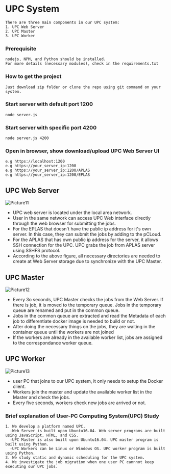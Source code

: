 # UPC System
```
There are three main components in our UPC system:
1. UPC Web Server
2. UPC Master
3. UPC Worker
```
### Prerequisite
```
nodejs, NPM, and Python should be installed.
For more details (necessary modules), check in the requirements.txt 
```
### How to get the project
```
Just download zip folder or clone the repo using git command on your system.
```
### Start server with default port 1200
```
node server.js
```
### Start server with specific port 4200
```
node server.js 4200
```
### Open in browser, show download/upload UPC Web Server UI
```
e.g https://localhost:1200
e.g https://your_server_ip:1200
e.g https://your_server_ip:1200/APLAS
e.g https://your_server_ip:1200/EPLAS
```
## UPC Web Server
![Picture11](https://user-images.githubusercontent.com/79504426/118064692-76a79700-b3d6-11eb-996c-3e35e58490c1.png)
- UPC web server is located under the local area network.
- User in the same network can access UPC Web interface directly through the web browser for submitting the jobs.
- For the EPLAS that doesn't have the public ip address for it's own server. In this case, they can submit the jobs by adding to the pCLoud.
- For the APLAS that has own public ip address for the server, it allows SSH connection for the UPC. UPC grabs the job from APLAS server using SSHFS protocol.
- According to the above figure, all necessary directories are needed to create at Web Server storage due to synchronize with the UPC Master.
## UPC Master
![Picture12](https://user-images.githubusercontent.com/79504426/118064888-e6b61d00-b3d6-11eb-92e9-4cbcd7bc621a.png)
- Every 3o seconds, UPC Master checks the jobs from the Web Server. If there is job, it is moved to the temporary queue. Jobs in the temporary queue are renamed and put in the common queue.
- Jobs in the common queue are extracted and read the Metadata of each job to differentiate docker image is needed to build or not. 
- After doing the necessary things on the jobs, they are waiting in the container queue until the workers are not joined 
- If the workers are already in the available worker list, jobs are assigned to the correspondance worker queue.
## UPC Worker
![Picture13](https://user-images.githubusercontent.com/79504426/118064996-1cf39c80-b3d7-11eb-9d55-ba5e11fb3fd9.png)
- user PC that joins to our UPC system, it only needs to setup the Docker client.
- Workers join the master and update the available worker list in the Master and check the jobs.
- Every five seconds, workers check new jobs are arrived or not.
### Brief explanation of User-PC Computing System(UPC) Study
```
1. We develop a platform named UPC.
  -Web Server is built upon Ubuntu16.04. Web server programs are built using JavaScript, HTML, and CSS.
  -UPC Master is also built upon Ubuntu16.04. UPC master program is built using Python.
  -UPC Workers can be Linux or Windows OS. UPC worker program is built using Python.
3. We study static and dynamic scheduling for the UPC system.
4. We investigate the job migration when one user PC cannnot keep executing our UPC jobs.
```
